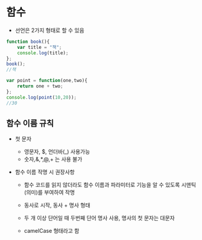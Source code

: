 # 함수

* 선언은 2가지 형태로 할 수 있음

```javascript
function book(){
	var title = "책";
	console.log(title);  
};
book();
//책
```

```javascript
var point = function(one,two){
    return one + two;
};
console.log(point(10,20));
//30
```

## 함수 이름 규칙

* 첫 문자

  * 영문자, $, 언더바(_) 사용가능
  * 숫자,&,*,@,+ 는 사용 불가

* 함수 이름 작명 시 권장사항

  * 함수 코드를 읽지 않더라도 함수 이름과 파라미터로 기능을 알 수 있도록 시맨틱(의미)를 부여하여 작명

  * 동사로 시작, 동사 + 명사 형태
  * 두 개 이상 단어일 때 두번째 단어 명사 사용, 명사의 첫 문자는 대문자
  * camelCase 형태라고 함

  